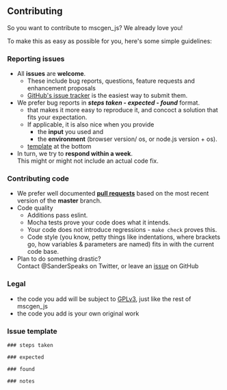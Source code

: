 ## Contributing

So you want to contribute to mscgen_js? We already love you!

To make this as easy as possible for you, here's some simple guidelines:

### Reporting issues
- All **issues** are **welcome**.    
  - These include bug reports, questions, feature requests and enhancement proposals
  - [GitHub's issue tracker](https://github.com/mscgenjs/mscgenjs-cli/issues) is the easiest way to submit them.
- We prefer bug reports in  **_steps taken_ - _expected_ - _found_** format.
  -  that makes it more easy to reproduce it, and concoct a solution that fits your expectation.
  - If applicable, it is also nice when you provide
    - the **input** you used and
    - the **environment** (browser version/ os, or node.js version + os).
  - [template](#issue-template) at the bottom
- In turn, we try to **respond within a week**.    
  This might or might not include an actual code fix.

### Contributing code
- We prefer well documented **[pull requests](https://help.github.com/articles/creating-a-pull-request/)**
  based on the most recent version of the **master** branch.
- Code quality
    - Additions pass eslint.
    - Mocha tests prove your code does what it intends.
    - Your code does not introduce regressions - ```make check``` proves this.
    - Code style (you know, petty things like indentations, where brackets go, how variables &
      parameters are named) fits in with the current code base.
- Plan to do something drastic?     
  Contact @SanderSpeaks on Twitter, or leave an [issue](https://github.com/mscgenjs/mscgenjs-cli/issues/new) on GitHub

### Legal
- the code you add will be subject to [GPLv3](wikum/licenses/license.mscgen_js.md
), just like the rest of mscgen_js
- the code you add is your own original work


### Issue template
    ### steps taken

    ### expected

    ### found

    ### notes
